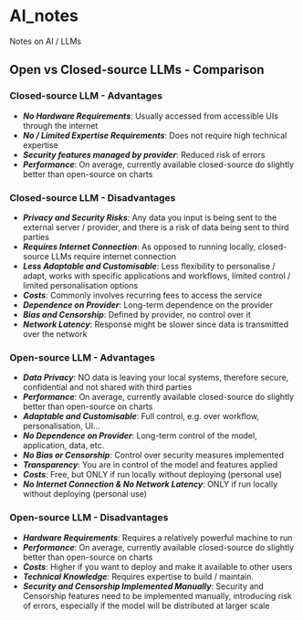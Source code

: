 # AI_notes
Notes on AI / LLMs



## Open vs Closed-source LLMs - Comparison

### Closed-source LLM - Advantages
- _**No Hardware Requirements**_: Usually accessed from accessible UIs through the internet
- _**No / Limited Expertise Requirements**_: Does not require high technical expertise
- _**Security features managed by provider**_: Reduced risk of errors
- _**Performance**_: On average, currently available closed-source do slightly better than open-source on charts 

### Closed-source LLM - Disadvantages
- _**Privacy and Security Risks**_: Any data you input is being sent to the external server / provider, and there is a risk of data being sent to third parties
- _**Requires Internet Connection**_: As opposed to running locally, closed-source LLMs require internet connection
- _**Less Adaptable and Customisable**_: Less flexibility to personalise / adapt, works with specific applications and workflows, limited control / limited personalisation options
- _**Costs**_: Commonly involves recurring fees to access the service
- _**Dependence on Provider**_: Long-term dependence on the provider
- _**Bias and Censorship**_: Defined by provider, no control over it
- _**Network Latency**_: Response might be slower since data is transmitted over the network

### Open-source LLM - Advantages
- _**Data Privacy**_: NO data is leaving your local systems, therefore secure, confidential and not shared with third parties
- _**Performance**_: On average, currently available closed-source do slightly better than open-source on charts 
- _**Adaptable and Customisable**_: Full control, e.g. over workflow, personalisation, UI...
- _**No Dependence on Provider**_: Long-term control of the model, application, data, etc.
- _**No Bias or Censorship**_: Control over security measures implemented
- _**Transparency**_: You are in control of the model and features applied
- _**Costs**_: Free, but ONLY if run locally without deploying (personal use)
- _**No Internet Connection & No Network Latency**_: ONLY if run locally without deploying (personal use)

### Open-source LLM - Disadvantages
- _**Hardware Requirements**_: Requires a relatively powerful machine to run
- _**Performance**_: On average, currently available closed-source do slightly better than open-source on charts 
- _**Costs**_: Higher if you want to deploy and make it available to other users
- _**Technical Knowledge**_: Requires expertise to build / maintain. 
- _**Security and Censorship Implemented Manually**_: Security and Censorship features need to be implemented manually, introducing risk of errors, especially if the model will be distributed at larger scale
